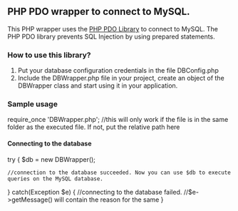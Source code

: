 ## PHP PDO wrapper to connect to MySQL.

This PHP wrapper uses the [PHP PDO Library](http://php.net/manual/en/book.pdo.php) to connect to MySQL. The PHP PDO library prevents SQL Injection by using prepared statements.

### How to use this library?

1) Put your database configuration credentials in the file DBConfig.php
2) Include the DBWrapper.php file in your project, create an object of the DBWrapper class and start using it in your application.

### Sample usage

require_once 'DBWrapper.php'; //this will only work if the file is in the same folder as the executed file. If not, put the relative path here

#### Connecting to the database

try {
	$db = new DBWrapper();

	//connection to the database succeeded. Now you can use $db to execute queries on the MySQL database.
}
catch(Exception $e) {
	//connecting to the database failed.
	//$e->getMessage() will contain the reason for the same
}
